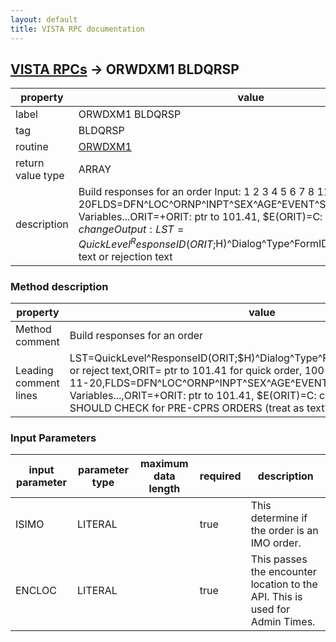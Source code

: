 ```yaml
---
layout: default
title: VISTA RPC documentation
---
```




## [VISTA RPCs](TableOfContent.md) &#8594; ORWDXM1 BLDQRSP 

 property | value 
--- | --- 
 label | ORWDXM1 BLDQRSP
 tag | BLDQRSP
 routine | [ORWDXM1](http://code.osehra.org/dox/Routine_ORWDXM1_source.html)
 return value type | ARRAY
 description | Build responses for an order Input:      1   2    3    4   5   6    7    8        11-20FLDS=DFN^LOC^ORNP^INPT^SEX^AGE^EVENT^SC%^^^Key Variables...ORIT=+ORIT: ptr to 101.41, $E(ORIT)=C: copy $E(ORIT)=X: change Output:LST=QuickLevel^ResponseID(ORIT;$H)^Dialog^Type^FormID^DGrpLST(n)=verify text or rejection text


### Method description

 property | value 
--- | --- 
 Method comment | Build responses for an order
 Leading comment lines | LST=QuickLevel^ResponseID(ORIT;$H)^Dialog^Type^FormID^DGrp,LST(n)=verify or reject text,ORIT= ptr to 101.41 for quick order, 100 for copy,1 2 3 4 5 6 7 8 11-20,FLDS=DFN^LOC^ORNP^INPT^SEX^AGE^EVENT^SC%^^^Key Variables...,ORIT=+ORIT: ptr to 101.41, $E(ORIT)=C: copy $E(ORIT)=X: change,!! SHOULD CHECK for PRE-CPRS ORDERS (treat as text?)

### Input Parameters

| input parameter | parameter type | maximum data length | required | description | 
| --- | --- | --- | --- | --- | 
| ISIMO | LITERAL |  | true | This determine if the order is an IMO order. | 
| ENCLOC | LITERAL |  | true | This passes the encounter location to the API. This is used for Admin Times. | 